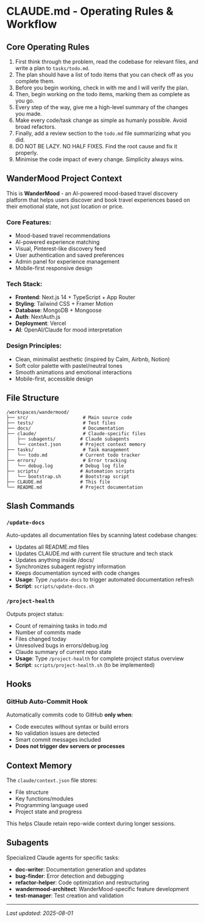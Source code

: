 # CLAUDE.md - Operating Rules & Workflow

## Core Operating Rules

1. First think through the problem, read the codebase for relevant files, and write a plan to `tasks/todo.md`.
2. The plan should have a list of todo items that you can check off as you complete them.
3. Before you begin working, check in with me and I will verify the plan.
4. Then, begin working on the todo items, marking them as complete as you go.
5. Every step of the way, give me a high-level summary of the changes you made.
6. Make every code/task change as simple as humanly possible. Avoid broad refactors.
7. Finally, add a review section to the `todo.md` file summarizing what you did.
8. DO NOT BE LAZY. NO HALF FIXES. Find the root cause and fix it properly.
9. Minimise the code impact of every change. Simplicity always wins.

## WanderMood Project Context

This is **WanderMood** - an AI-powered mood-based travel discovery platform that helps users discover and book travel experiences based on their emotional state, not just location or price.

### Core Features:
- Mood-based travel recommendations
- AI-powered experience matching
- Visual, Pinterest-like discovery feed  
- User authentication and saved preferences
- Admin panel for experience management
- Mobile-first responsive design

### Tech Stack:
- **Frontend**: Next.js 14 + TypeScript + App Router
- **Styling**: Tailwind CSS + Framer Motion
- **Database**: MongoDB + Mongoose
- **Auth**: NextAuth.js
- **Deployment**: Vercel
- **AI**: OpenAI/Claude for mood interpretation

### Design Principles:
- Clean, minimalist aesthetic (inspired by Calm, Airbnb, Notion)
- Soft color palette with pastel/neutral tones
- Smooth animations and emotional interactions
- Mobile-first, accessible design

## File Structure

```
/workspaces/wandermood/
├── src/                    # Main source code
├── tests/                  # Test files
├── docs/                   # Documentation
├── claude/                 # Claude-specific files
│   ├── subagents/         # Claude subagents
│   └── context.json       # Project context memory
├── tasks/                  # Task management
│   └── todo.md            # Current todo tracker
├── errors/                 # Error tracking
│   └── debug.log          # Debug log file
├── scripts/               # Automation scripts
│   └── bootstrap.sh       # Bootstrap script
├── CLAUDE.md              # This file
└── README.md              # Project documentation
```

## Slash Commands

### `/update-docs`
Auto-updates all documentation files by scanning latest codebase changes:
- Updates all README.md files
- Updates CLAUDE.md with current file structure and tech stack
- Updates anything inside /docs/
- Synchronizes subagent registry information
- Keeps documentation synced with code changes
- **Usage**: Type `/update-docs` to trigger automated documentation refresh
- **Script**: `scripts/update-docs.sh`

### `/project-health`
Outputs project status:
- Count of remaining tasks in todo.md
- Number of commits made
- Files changed today
- Unresolved bugs in errors/debug.log
- Claude summary of current repo state
- **Usage**: Type `/project-health` for complete project status overview
- **Script**: `scripts/project-health.sh` (to be implemented)

## Hooks

### GitHub Auto-Commit Hook
Automatically commits code to GitHub **only when**:
- Code executes without syntax or build errors
- No validation issues are detected
- Smart commit messages included
- **Does not trigger dev servers or processes**

## Context Memory

The `claude/context.json` file stores:
- File structure
- Key functions/modules  
- Programming language used
- Project state and progress

This helps Claude retain repo-wide context during longer sessions.

## Subagents

Specialized Claude agents for specific tasks:
- **doc-writer**: Documentation generation and updates
- **bug-finder**: Error detection and debugging
- **refactor-helper**: Code optimization and restructuring
- **wandermood-architect**: WanderMood-specific feature development
- **test-manager**: Test creation and validation

---

*Last updated: 2025-08-01*